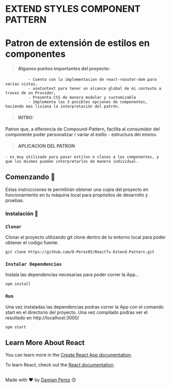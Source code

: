 # EXTEND STYLES COMPONENT PATTERN 
# Patron de extensión de estilos en componentes

>#### Algunos puntos importantes del proyecto: 
              - Cuenta con la implementacion de react-roouter-dom para varias vistas, 
              - useContext para tener un alcance global de mi contexto a traves de un Provider, 
              - Presenta CSS de manera modular y customizable
              - Implementa las 3 posibles opciones de componentes, haciendo mas liviana la interpretación del patrón. 
              

>#### INTRO: 
Patron que, a diferencia de Compound-Pattern,  facilita al consumidor del componente poder personalizar / variar el estilo - estructura del mismo. 



	
>#### APLICACION DEL PATRON
	- es muy utilizado para pasar estilos o clases a los componentes, y que los mismos puedan interpretarlos de manera individual. 

            

## Comenzando 🚀

Estas instrucciones te permitirán obtener una copia del proyecto en funcionamiento en tu máquina local para propósitos de desarrollo y pruebas.


### Instalación 🔧

### `Clonar` 
Clonar el proyecto utilizando git clone  dentro de tu entorno local para poder obtener el codigo fuente. 
```
git clone https://github.com/D-Perez85/ReactTs-Extend-Pattern.git

```
### `Instalar Dependencias`
Instala las dependencias necesarias para poder correr la App...
```
npm install
```
### `Run`
Una vez instaladas las dependencias podras correr la App con el comando start en el directorio del proyecto. 
Una vez compilado podras ver el resultado en http://localhost:3000/
```
npm start
```

## Learn More About React

You can learn more in the [Create React App documentation](https://facebook.github.io/create-react-app/docs/getting-started).

To learn React, check out the [React documentation](https://reactjs.org/).

##
Made with ❤️ by [Damian Perez](https://github.com/D-Perez85) 😊
